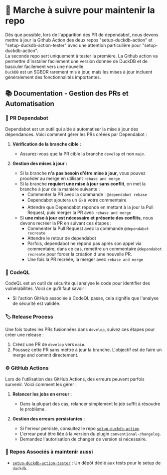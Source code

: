 # 🚀 Marche à suivre pour maintenir la repo

Dès que possible, lors de l'apparition des PR de dependabot, nous devons mettre à jour la Github Action des deux repos 
"setup-duckdb-action" et "setup-duckdb-action-tester" avec une attention particulière pour "setup-duckdb-action".  
La seconde repo sert uniquement à tester la première.
La Github action va permettre d'installer facilement une version donnée de DuckDB et de basculer facilement vers une nouvelle.  
`DuckDB` est un SGBDR rarement mis à jour, mais les mises à jour incluent généralement des fonctionnalités importantes.

## 📚 Documentation - Gestion des PRs et Automatisation

### 🔄 PR Dependabot

Dependabot est un outil qui aide à automatiser la mise à jour des dépendances. Voici comment gérer les PRs créées par Dependabot :

1. **Vérification de la branche cible :**
    - Assurez-vous que la PR cible la branche `develop` et non `main`.

2. **Gestion des mises à jour :**
    - Si la branche **n'a pas besoin d'être mise à jour**, vous pouvez procéder au merge en utilisant `rebase and merge`
    - Si la branche **requiert une mise à jour sans conflit**, on met la branche à jour de la manière suivante : 
      - Commenter la PR avec la commande : `@dependabot rebase`
      - Dependabot ajoutera un :+1: à votre commentaire.
      - Attendre que Dependabot réponde en mettant à la jour la Pull Request, puis merger la PR avec `rebase and merge`
    - Si **une mise à jour est nécessaire et présente des conflits**, nous devons recréer la PR en suivant ces étapes :
      - Commenter la Pull Request avec la commande `@dependabot recreate`
      - Attendre le retour de dependabot
      - Parfois, dependabot ne répond pas après son appel via commentaire, dans ce cas, remettre un commentaire `@dependabot recreate`
        pour forcer la création d'une nouvelle PR.
      - Une fois la PR recréée, la merger avec `rebase and merge`

### 🔐 CodeQL

CodeQL est un outil de sécurité qui analyse le code pour identifier des vulnérabilités. Voici ce qu'il faut savoir :

- Si l'action GitHub associée à CodeQL passe, cela signifie que l'analyse de sécurité est validée.

### 🏷️ Release Process

Une fois toutes les PRs fusionnées dans `develop`, suivez ces étapes pour créer une release :

1. Créez une PR de `develop` vers `main`.
2. Poussez cette PR sans mettre à jour la branche. L'objectif est de faire un merge and commit directement.

### ⚙️ GitHub Actions

Lors de l'utilisation des GitHub Actions, des erreurs peuvent parfois survenir. Voici comment les gérer :

1. **Relancer les jobs en erreur :**
    - Dans la plupart des cas, relancer simplement le job suffit à résoudre le problème.

2. **Gestion des erreurs persistantes :**
    - Si l'erreur persiste, consultez le repo [`setup-duckdb-action`](https://github.com/opt-nc/setup-duckdb-action).
    - L'erreur peut être liée à la version du plugin `conventional-changelog`.
    - Demandez l'autorisation de changer de version si nécessaire.

### 📂 Repos Associés à maintenir aussi

- [`setup-duckdb-action-tester`](https://github.com/opt-nc/setup-duckdb-action-tester) : Un dépôt dédié aux tests pour le setup de `duckdb`.

